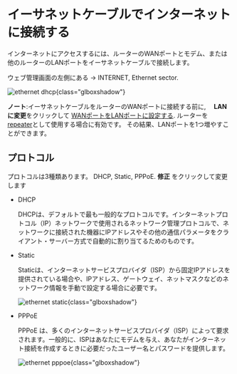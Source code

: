 # イーサネットケーブルでインターネットに接続する

インターネットにアクセスするには、ルーターのWANポートとモデム、または他のルーターのLANポートをイーサネットケーブルで接続します。

ウェブ管理画面の左側にある -> INTERNET, Ethernet sector.

![ethernet dhcp](https://static.gl-inet.com/docs/en/4/tutorials/internet_ethernet/ethernet_dhcp.png){class="glboxshadow"}

**ノート**:イーサネットケーブルをルーターのWANポートに接続する前に, 　**LANに変更**をクリックして [WANポートをLANポートに設定する](../change_wan_to_lan/). ルーターを[repeater](../internet_repeater)として使用する場合に有効です。 その結果、LANポートを1つ増やすことができます。

## プロトコル

プロトコルは3種類あります。 DHCP, Static, PPPoE. **修正** をクリックして変更します　

* DHCP 

    DHCPは、デフォルトで最も一般的なプロトコルです。インターネットプロトコル（IP）ネットワークで使用されるネットワーク管理プロトコルで、ネットワークに接続された機器にIPアドレスやその他の通信パラメータをクライアント・サーバー方式で自動的に割り当てるためのものです。

* Static

    Staticは、インターネットサービスプロバイダ（ISP）から固定IPアドレスを提供されている場合や、IPアドレス、ゲートウェイ、ネットマスクなどのネットワーク情報を手動で設定する場合に必要です。

     ![ethernet static](https://static.gl-inet.com/docs/en/4/tutorials/internet_ethernet/ethernet_static.png){class="glboxshadow"}

* PPPoE

    PPPoE は、多くのインターネットサービスプロバイダ（ISP）によって要求されます。一般的に、ISPはあなたにモデムを与え、あなたがインターネット接続を作成するときに必要だったユーザー名とパスワードを提供します。

    ![ethernet pppoe](https://static.gl-inet.com/docs/en/4/tutorials/internet_ethernet/ethernet_pppoe.png){class="glboxshadow"}

